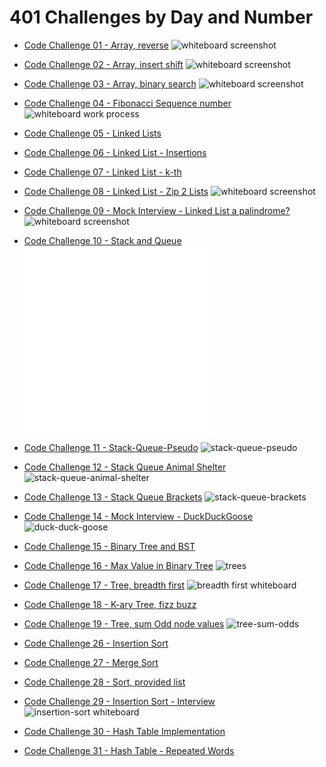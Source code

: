 # 401 Challenges by Day and Number

- [Code Challenge 01 - Array, reverse](./cc01-array-reverse/README.md)
  ![whiteboard screenshot](./cc01-array-reverse/array-reverse.png)

- [Code Challenge 02 - Array, insert shift](./cc02-array-insert-shift/README.md)
  ![whiteboard screenshot](./cc02-array-insert-shift/array-insert-shift.png)

- [Code Challenge 03 - Array, binary search](./cc03-array-binary-search/README.md)
  ![whiteboard screenshot](./cc03-array-binary-search/array-binary-search.png)

- [Code Challenge 04 - Fibonacci Sequence number](./cc04-fib-number/README.md)
  ![whiteboard work process](./cc04-fib-number/wb-interview.png)

- [Code Challenge 05 - Linked Lists](./cc05-linked-lists/README.md)
  <!-- ![whiteboard work process]() -->

- [Code Challenge 06 - Linked List - Insertions](./cc06-linked-list-insertions/README.md)
  <!-- ![whiteboard work process]() -->

- [Code Challenge 07 - Linked List - k-th](./cc07-linked-list-kth/README.md)
  <!-- ![whiteboard work process]() -->

- [Code Challenge 08 - Linked List - Zip 2 Lists](./cc08-linked-list-zip/README.md)
  ![whiteboard screenshot](./cc08-linked-list-zip/linked-list-zip.png)

- [Code Challenge 09 - Mock Interview - Linked List a palindrome?](./cc09-linked-list-palindrome/README.md)
  ![whiteboard screenshot](./cc09-linked-list-palindrome/palindrome.png)

- [Code Challenge 10 - Stack and Queue](./cc10-stack-queue/README.md)
  ![stacks](./cc10-stack-queue/stacks.js)
  ![queues](./cc10-stack-queue/queues.js)

- [Code Challenge 11 - Stack-Queue-Pseudo](./cc11-stack-queue-pseudo/README.md)
  ![stack-queue-pseudo](./cc11-stack-queue-pseudo/stack-queue-pseudo.png)

- [Code Challenge 12 - Stack Queue Animal Shelter](./cc12-stack-queue-animal-shelter/README.md)
  ![stack-queue-animal-shelter](./cc12-stack-queue-animal-shelter/stack-queue-animal-shelter.png)

- [Code Challenge 13 - Stack Queue Brackets](./cc13-stack-queue-brackets/README.md)
  ![stack-queue-brackets](./cc13-stack-queue-brackets/stack-queue-brackets.png)

- [Code Challenge 14 - Mock Interview - DuckDuckGoose](./c14-duckduck/README.md)
  ![duck-duck-goose](./cc14-duckduck/whiteboard.png)

- [Code Challenge 15 - Binary Tree and BST](./cc15-trees/README.md)
  <!-- ![trees](./trees/trees.js) -->

- [Code Challenge 16 - Max Value in Binary Tree](./c16-tree-max/README.md)
  ![trees](./cc16-tree-max/tree-max.png)

- [Code Challenge 17 - Tree, breadth first](./cc17-tree-breadth-first/README.md)
  ![breadth first whiteboard](./cc17-tree-breadth-first/tree-breadth-first.png)

- [Code Challenge 18 - K-ary Tree, fizz buzz](./cc18-tree-fizz-buzz/README.md)
  <!-- ![tree-fizz-buzz]() -->

- [Code Challenge 19 - Tree, sum Odd node values](./cc19-tree-sum-odds/README.md)
  ![tree-sum-odds](./cc19-tree-sum-odds/tree-sum-odds.png)

- [Code Challenge 26 - Insertion Sort](./cc26-insertion-sort/README.md)
  <!-- ![insertion-sort whiteboard](./cc26-insertion-sort/) -->

- [Code Challenge 27 - Merge Sort](./cc27-merge-sort/README.md)
  <!-- ![merge-sort whiteboard](./cc27-merge-sort/) -->

- [Code Challenge 28 - Sort, provided list](./cc28-sort/README.md)
  <!-- ![sort whiteboard](./cc28-sort/) -->

- [Code Challenge 29 - Insertion Sort - Interview](./cc29-insertion-sort-interview/cc29%20interview.png)
  ![insertion-sort whiteboard](./cc29-insertion-sort-interview/cc29%20whiteboard.png)

- [Code Challenge 30 - Hash Table Implementation](./cc30-hash-table/README.md)
  <!-- ![hash-table implementation] -->

- [Code Challenge 31 - Hash Table - Repeated Words](./cc31-hashmap-repeated-word/README.md)
  <!-- ![hash map repeated words](./cc31-hashmap-repeated-word/hashmap-repeated-word.js) -->
